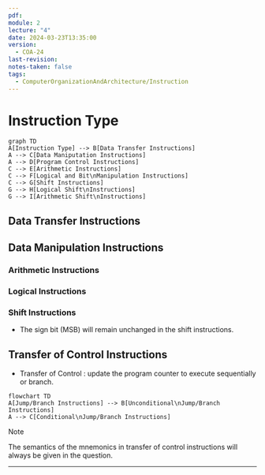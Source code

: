 ```yaml
---
pdf: 
module: 2
lecture: "4"
date: 2024-03-23T13:35:00
version:
  - COA-24
last-revision: 
notes-taken: false
tags:
  - ComputerOrganizationAndArchitecture/Instruction
---
```

# Instruction Type

```merm
graph TD
A[Instruction Type] --> B[Data Transfer Instructions]
A --> C[Data Maniputation Instructions]
A --> D[Program Control Instructions]
C --> E[Arithmetic Instructions]
C --> F[Logical and Bit\nManipulation Instructions]
C --> G[Shift Instructions]
G --> H[Logical Shift\nInstructions]
G --> I[Arithmetic Shift\nInstructions]
```

## Data Transfer Instructions


## Data Manipulation Instructions

### Arithmetic Instructions


### Logical Instructions


### Shift Instructions


- The sign bit (MSB) will remain unchanged in the shift instructions.


## Transfer of Control Instructions

- Transfer of Control : update the program counter to execute sequentially or branch.

```merm
flowchart TD
A[Jump/Branch Instructions] --> B[Unconditional\nJump/Branch Instructions]
A --> C[Conditional\nJump/Branch Instructions]
```


> [!NOTE] 
> The semantics of the mnemonics in transfer of control instructions will always be given in the question.


---